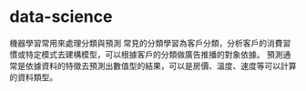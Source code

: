 # data-science

機器學習常用來處理分類與預測
常見的分類學習為客戶分類，分析客戶的消費習慣或特定模式去建構模型，可以根據客戶的分類做廣告推播的對象依據。
預測通常是依據資料的特徵去預測出數值型的結果，可以是房價、溫度、速度等可以計算的資料類型。
# 
